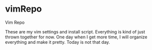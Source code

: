 # vimRepo
Vim Repo

These are my vim settings and install script. Everything is kind of just thrown together for now. One day when I get more time, I will organize everything and make it pretty. Today is not that day.
